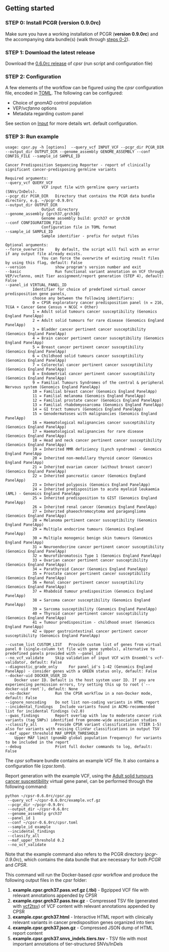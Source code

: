 ## Getting started

### STEP 0: Install PCGR (version 0.9.0rc)

Make sure you have a working installation of PCGR (**version 0.9.0rc**) and the accompanying data bundle(s) (walk through [steps 0-2](https://github.com/sigven/pcgr#getting-started)).

### STEP 1: Download the latest release

Download the [0.6.0rc release](https://github.com/sigven/cpsr/releases/tag/v0.6.0rc) of *cpsr* (run script and configuration file)

### STEP 2: Configuration

A few elements of the workflow can be figured using the *cpsr* configuration file, encoded in [TOML](https://github.com/toml-lang/toml). The following can be configured:

* Choice of gnomAD control population
* VEP/_vcfanno_ options
* Metadata regarding custom panel

See section on [Input](https://cpsr.readthedocs.io/en/latest/input.html) for more details wrt. default configuration.

### STEP 3: Run example

	usage: cpsr.py -h [options]  --query_vcf INPUT_VCF --pcgr_dir PCGR_DIR --output_dir OUTPUT_DIR --genome_assembly GENOME_ASSEMBLY --conf CONFIG_FILE --sample_id SAMPLE_ID
	
	Cancer Predisposition Sequencing Reporter - report of clinically significant cancer-predisposing germline variants

	Required arguments:
	--query_vcf QUERY_VCF
				    VCF input file with germline query variants (SNVs/InDels).
	--pcgr_dir PCGR_DIR   Directory that contains the PCGR data bundle directory, e.g. ~/pcgr-0.9.0rc
	--output_dir OUTPUT_DIR
				    Output directory
	--genome_assembly {grch37,grch38}
				    Genome assembly build: grch37 or grch38
	--conf CONFIGURATION_FILE
				    Configuration file in TOML format
	--sample_id SAMPLE_ID
				    Sample identifier - prefix for output files

	Optional arguments:
	--force_overwrite     By default, the script will fail with an error if any output file already exists.
					You can force the overwrite of existing result files by using this flag, default: False
	--version             show program's version number and exit
	--basic               Run functional variant annotation on VCF through VEP/vcfanno, omit Tier assignment/report generation (STEP 4), default: False
	--panel_id VIRTUAL_PANEL_ID
			    Identifier for choice of predefined virtual cancer predisposition gene panels,
				choose any between the following identifiers:
			    0 = CPSR exploratory cancer predisposition panel (n = 216, TCGA + Cancer Gene Census + NCGC + Other)
			    1 = Adult solid tumours cancer susceptibility (Genomics England PanelApp)
			    2 = Adult solid tumours for rare disease (Genomics England PanelApp)
			    3 = Bladder cancer pertinent cancer susceptibility (Genomics England PanelApp)
			    4 = Brain cancer pertinent cancer susceptibility (Genomics England PanelApp)
			    5 = Breast cancer pertinent cancer susceptibility (Genomics England PanelApp)
			    6 = Childhood solid tumours cancer susceptibility (Genomics England PanelApp)
			    7 = Colorectal cancer pertinent cancer susceptibility (Genomics England PanelApp)
			    8 = Endometrial cancer pertinent cancer susceptibility (Genomics England PanelApp)
			    9 = Familial Tumours Syndromes of the central & peripheral Nervous system (Genomics England PanelApp)
			    10 = Familial breast cancer (Genomics England PanelApp)
			    11 = Familial melanoma (Genomics England PanelApp)
			    12 = Familial prostate cancer (Genomics England PanelApp)
			    13 = Familial rhabdomyosarcoma (Genomics England PanelApp)
			    14 = GI tract tumours (Genomics England PanelApp)
			    15 = Genodermatoses with malignancies (Genomics England PanelApp)
			    16 = Haematological malignancies cancer susceptibility (Genomics England PanelApp)
			    17 = Haematological malignancies for rare disease (Genomics England PanelApp)
			    18 = Head and neck cancer pertinent cancer susceptibility (Genomics England PanelApp)
			    19 = Inherited MMR deficiency (Lynch syndrome) - Genomics England PanelApp
			    20 = Inherited non-medullary thyroid cancer (Genomics England PanelApp)
			    21 = Inherited ovarian cancer (without breast cancer) (Genomics England PanelApp)
			    22 = Inherited pancreatic cancer (Genomics England PanelApp)
			    23 = Inherited polyposis (Genomics England PanelApp)
			    24 = Inherited predisposition to acute myeloid leukaemia (AML) - Genomics England PanelApp
			    25 = Inherited predisposition to GIST (Genomics England PanelApp)
			    26 = Inherited renal cancer (Genomics England PanelApp)
			    27 = Inherited phaeochromocytoma and paraganglioma (Genomics England PanelApp)
			    28 = Melanoma pertinent cancer susceptibility (Genomics England PanelApp)
			    29 = Multiple endocrine tumours (Genomics England PanelApp)
			    30 = Multiple monogenic benign skin tumours (Genomics England PanelApp)
			    31 = Neuroendocrine cancer pertinent cancer susceptibility (Genomics England PanelApp)
			    32 = Neurofibromatosis Type 1 (Genomics England PanelApp)
			    33 = Ovarian cancer pertinent cancer susceptibility (Genomics England PanelApp)
			    34 = Parathyroid Cancer (Genomics England PanelApp)
			    35 = Prostate cancer pertinent cancer susceptibility (Genomics England PanelApp)
			    36 = Renal cancer pertinent cancer susceptibility (Genomics England PanelApp)
			    37 = Rhabdoid tumour predisposition (Genomics England PanelApp)
			    38 = Sarcoma cancer susceptibility (Genomics England PanelApp)
			    39 = Sarcoma susceptibility (Genomics England PanelApp)
			    40 = Thyroid cancer pertinent cancer susceptibility (Genomics England PanelApp)
			    41 = Tumour predisposition - childhood onset (Genomics England PanelApp)
			    42 = Upper gastrointestinal cancer pertinent cancer susceptibility (Genomics England PanelApp)

	--custom_list CUSTOM_LIST	Provide custom list of genes from virtual panel 0 (single-column txt file with gene symbols), alternative to predefined panels provided with --panel_id)
	--no_vcf_validate     Skip validation of input VCF with Ensembl's vcf-validator, default: False
	--diagnostic_grade_only		For panel_id's 1-42 (Genomics England PanelApp) - consider genes with a GREEN status only, default: False
	--docker-uid DOCKER_USER_ID
		Docker user ID. Default is the host system user ID. If you are experiencing permission errors, try setting this up to root (`--docker-uid root`), default: None
	--no-docker           Run the CPSR workflow in a non-Docker mode, default: False
	--ignore_noncoding    Do not list non-coding variants in HTML report
	--incidental_findings	Include variants found in ACMG-recommended list for incidental findings (v2.0)
	--gwas_findings       Report overlap with low to moderate cancer risk variants (tag SNPs) identified from genome-wide association studies
	--classify_all        Provide CPSR variant classifications (TIER 1-5) also for variants with exising ClinVar classifications in output TSV
	--maf_upper_threshold MAF_UPPER_THRESHOLD
		Upper MAF limit (gnomAD global population frequency) for variants to be included in the report
	--debug               Print full docker commands to log, default: False



The *cpsr* software bundle contains an example VCF file. It also contains a configuration file (*cpsr.toml*).

Report generation with the example VCF, using the [Adult solid tumours cancer susceptibility](https://panelapp.genomicsengland.co.uk/panels/245/) virtual gene panel, can be performed through the following command:

	python ~/cpsr-0.6.0rc/cpsr.py
	 --query_vcf ~/cpsr-0.6.0rc/example.vcf.gz
	 --pcgr_dir ~/pcgr-0.9.0rc
	 --output_dir ~/cpsr-0.6.0rc
	 --genome_assembly grch37
	 --panel_id 1
	 --conf ~/cpsr-0.6.0rc/cpsr.toml
	 --sample_id example
	 --incidental_findings
	 --classify_all
	 --maf_upper_threshold 0.2
	 --no_vcf_validate

Note that the example command also refers to the PCGR directory (*pcgr-0.9.0rc*), which contains the data bundle that are necessary for both *PCGR* and *CPSR*.

This command will run the Docker-based *cpsr* workflow and produce the following output files in the _cpsr_ folder:

  1. __example.cpsr.grch37.pass.vcf.gz (.tbi)__ - Bgzipped VCF file with relevant annotations appended by CPSR
  2. __example.cpsr.grch37.pass.tsv.gz__ - Compressed TSV file (generated with [vcf2tsv](https://github.com/sigven/vcf2tsv)) of VCF content with relevant annotations appended by CPSR
  3. __example.cpsr.grch37.html__ - Interactive HTML report with clinically relevant variants in cancer predisposition genes organized into tiers
  4. __example.cpsr.grch37.json.gz__ - Compressed JSON dump of HTML report content
  5. __example.cpsr.grch37.snvs_indels.tiers.tsv__ - TSV file with most important annotations of tier-structured SNVs/InDels

